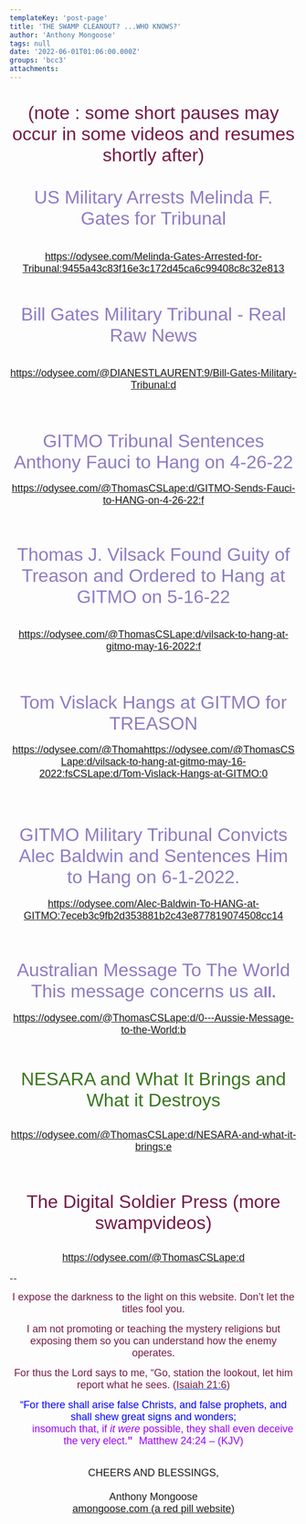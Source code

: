 ```yaml
---
templateKey: 'post-page'
title: 'THE SWAMP CLEANOUT? ...WHO KNOWS?'
author: 'Anthony Mongoose'
tags: null
date: '2022-06-01T01:06:00.000Z'
groups: 'bcc3'
attachments:
---
```

<html><head></head><body><div dir="ltr"><div class="gmail_default" style="font-family:tahoma,sans-serif;font-size:small;text-align:center">
<div>
			<div>
				<div>
<h1>
</h1><form target="_blank"><div><span style="color:rgb(142,124,195)">
</span><h1>
</h1><div class="gmail_default" style="font-family:tahoma,sans-serif;font-size:small;text-align:center"><div><div><div><div><h1>
<span style="color:rgb(116,27,71)"><font size="6"><span style="font-weight:normal">(note : some short pauses may occur in some videos and resumes shortly after)</span></font></span>

</h1><h1><span style="color:rgb(142,124,195)"><span style="font-weight:normal"><font size="6">US Military Arrests Melinda F. Gates for Tribunal</font></span></span></h1>

</div><div><font size="4"><br></font></div><div><font size="4"><a href="https://odysee.com/Melinda-Gates-Arrested-for-Tribunal:9455a43c83f16e3c172d45ca6c99408c8c32e813" target="_blank">https://odysee.com/Melinda-Gates-Arrested-for-Tribunal:9455a43c83f16e3c172d45ca6c99408c8c32e813</a></font></div><div>
<div><br></div><div><div><div><div><h1><span style="color:rgb(142,124,195)"><font size="6"><span style="font-weight:normal">Bill Gates Military Tribunal - Real Raw News</span></font></span></h1></div></div></div></div>

</div><div>
<h1><span style="color:rgb(0,0,0)"><font size="4"><span style="font-weight:normal"><a href="https://odysee.com/@DIANESTLAURENT:9/Bill-Gates-Military-Tribunal:d" target="_blank">https://odysee.com/@DIANESTLAURENT:9/Bill-Gates-Military-Tribunal:d</a></span></font></span></h1>

</div>

</div></div></div>

</div>

</div></form><div><br><h1><span style="color:rgb(142,124,195)"><font size="6"><span style="font-weight:normal">GITMO Tribunal Sentences Anthony Fauci to Hang on 4-26-22</span></font></span></h1><div><font size="4"><a href="https://odysee.com/@ThomasCSLape:d/GITMO-Sends-Fauci-to-HANG-on-4-26-22:f" target="_blank">https://odysee.com/@ThomasCSLape:d/GITMO-Sends-Fauci-to-HANG-on-4-26-22:f</a><br></font></div><div><br><font size="4"></font></div><div><br></div>

</div><div></div><div></div><div><div><div><div><h1><span style="color:rgb(142,124,195)"><font size="6"><span style="font-weight:normal">Thomas J. Vilsack Found </span><span style="font-weight:normal">Guity</span><span style="font-weight:normal"> of Treason and Ordered to Hang at GITMO on 5-16-22</span></font></span></h1></div></div></div></div><span style="color:rgb(142,124,195)"><font size="6">

</font></span><h1><span style="color:rgb(142,124,195)"><font size="6"><span style="font-weight:normal"></span></font></span></h1><h1><span style="font-weight:normal"><font size="4"><a href="https://odysee.com/@ThomasCSLape:d/vilsack-to-hang-at-gitmo-may-16-2022:f" target="_blank">https://odysee.com/@ThomasCSLape:d/vilsack-to-hang-at-gitmo-may-16-2022:f</a></font></span></h1><div><br></div><h1><span style="color:rgb(142,124,195)"><font size="6"><span style="font-weight:normal">Tom Vislack Hangs at GITMO for TREASON</span></font></span></h1><div><font size="4"><a href="https://odysee.com/@ThomasCSLape:d/Tom-Vislack-Hangs-at-GITMO:0" target="_blank">https://odysee.com/@Thomahttps://odysee.com/@ThomasCSLape:d/vilsack-to-hang-at-gitmo-may-16-2022:fsCSLape:d/Tom-Vislack-Hangs-at-GITMO:0</a></font></div><div><font size="4"><br></font></div><div><font size="4"><br></font></div><div><font size="4">
</font><h1><span style="color:rgb(142,124,195)"><span style="font-weight:normal"><font size="6">GITMO Military Tribunal Convicts Alec Baldwin and Sentences Him to Hang on 6-1-2022.</font></span></span></h1>

</div><div><font size="4"><a href="https://odysee.com/Alec-Baldwin-To-HANG-at-GITMO:7eceb3c9fb2d353881b2c43e877819074508cc14" target="_blank">https://odysee.com/Alec-Baldwin-To-HANG-at-GITMO:7eceb3c9fb2d353881b2c43e877819074508cc14</a><br></font></div><div><br></div><div><br></div><div><font size="4">
</font><h1><span style="color:rgb(142,124,195)"><font size="6"><span style="font-weight:normal">Australian Message To The World This message concerns us a</span></font>ll.</span></h1><div><font size="4"><a href="https://odysee.com/@ThomasCSLape:d/0---Aussie-Message-to-the-World:b" target="_blank">https://odysee.com/@ThomasCSLape:d/0---Aussie-Message-to-the-World:b</a></font></div><div><font size="4"><br></font></div><div><font size="4">
</font><h1><span style="color:rgb(56,118,29)"><span style="font-weight:normal"><font size="6">NESARA and What It Brings and What it Destroys</font></span></span></h1><div><br></div><div><font size="4"><a href="https://odysee.com/@ThomasCSLape:d/NESARA-and-what-it-brings:e" target="_blank">https://odysee.com/@ThomasCSLape:d/NESARA-and-what-it-brings:e</a><br></font></div><div><br></div><div><br></div><div>
<h1><span title="The Digital Soldier Press"><span style="color:rgb(116,27,71)"><font size="6"><span style="font-weight:normal">The Digital Soldier Press (more swampvideos)</span></font></span><br></span></h1>

</div><div><br></div><div><font size="4"><a href="https://odysee.com/@ThomasCSLape:d" target="_blank">https://odysee.com/@ThomasCSLape:d</a></font></div>

</div>

</div><div><font size="4">
</font></div></div></div></div></div><br>-- <br><div dir="ltr" data-smartmail="gmail_signature"><div dir="ltr"><div><p style="font-family:tahoma,sans-serif;text-align:center;color:rgb(136,136,136)"><span style="color:rgb(116,27,71)"><font size="4" face="tahoma, sans-serif">I expose the darkness to the light on this website. Don’t let the titles fool you.</font></span></p><p style="font-family:tahoma,sans-serif;text-align:center;color:rgb(136,136,136)"><span style="color:rgb(116,27,71)"><font size="4" face="tahoma, sans-serif">I am not promoting or teaching the mystery religions but exposing them so you can understand how the enemy operates.</font></span></p><p style="color:rgb(34,34,34);font-family:tahoma,sans-serif;text-align:center"><font size="4" face="tahoma, sans-serif"><font color="#741b47">For thus the Lord says to me, “Go, station the lookout, let him report what he sees. (</font><a href="https://www.kingjamesbibleonline.org/Isaiah-21-6/" style="color:rgb(17,85,204)" target="_blank"><font color="#741b47">Isaiah 21:6</font></a><font color="#741b47">)</font></font></p><p style="color:rgb(136,136,136)"><span style="font-family:tahoma,sans-serif;text-align:center"><span style="color:rgb(116,27,71)"></span></span></p><p style="color:rgb(34,34,34);font-family:tahoma,sans-serif;text-align:center"><font size="4" face="tahoma, sans-serif"><font color="#741b47"><font size="4" face="tahoma, sans-serif"><font color="#888888"><font size="4" face="tahoma, sans-serif"><font color="#741b47"><font color="#888888"><span style="color:rgb(0,0,255)"><font size="6"><font size="4">“For there shall arise false Christs, and false prophets, and shall shew great signs and wonders;<span></span></font><b><span style="font-size:small"><font size="4"></font><br>&nbsp; &nbsp; &nbsp; &nbsp;&nbsp;&nbsp;<font size="4" face="tahoma, sans-serif"><font color="#888888"><font size="4" face="tahoma, sans-serif"><font color="#741b47"><font color="#888888"><span style="color:rgb(0,0,255)"><font size="6"><b><font size="4"><span style="color:rgb(153,0,255)"><span style="font-weight:normal">insomuch that,</span></span><span></span><span><span style="font-weight:normal">&nbsp;</span></span><span style="color:rgb(153,0,255)"><span></span><span><span style="font-weight:normal"></span></span><span style="font-weight:normal">if&nbsp;</span><i><span style="font-weight:normal">it were</span></i><span style="font-weight:normal">&nbsp;possible</span></span><span><span style="color:rgb(153,0,255)"><span style="font-weight:normal">,</span></span></span><span style="color:rgb(153,0,255)"><span><span style="font-weight:normal">&nbsp;</span></span><span style="font-weight:normal">they shall&nbsp;</span><span><span style="font-weight:normal">even&nbsp;</span></span><span style="font-weight:normal">deceive the very elect.</span></span></font></b><font size="4"><span style="color:rgb(153,0,255)">”</span></font><span style="font-size:small">&nbsp;&nbsp;<span style="color:rgb(153,0,255)">&nbsp;</span></span></font><span style="font-weight:normal"><span style="color:rgb(153,0,255)"><font size="4">Matthew 24:24 – (</font><font size="4"><span style="font-size:small"></span>KJV)</font></span></span></span></font></font></font></font></font></span></b></font></span></font></font></font></font></font></font></font></p></div><div style="text-align:center"><font size="4" face="tahoma, sans-serif"><br></font></div><div style="text-align:center"><font size="4" face="tahoma, sans-serif">CHEERS AND BLESSINGS,</font></div><div style="text-align:center"><font size="4" face="tahoma,sans-serif"><br></font></div><div style="text-align:center"><font size="4" face="tahoma,sans-serif">Anthony Mongoose</font></div><div style="text-align:center"><font face="tahoma,sans-serif"><a href="https://amongoose.com" target="_blank"><font size="4">amongoose.com (a red pill website)</font></a><br></font></div></div></div></div>
</body></html>